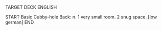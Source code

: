 TARGET DECK
ENGLISH

START
Basic
Cubby-hole
Back: n. 1 very small room. 2 snug space. [low german]
END
